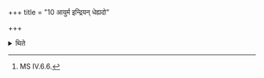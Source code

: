 +++
title = "10 आयुर्म इन्द्रियन् धेह्यदो"

+++

<details><summary>थिते</summary>

10. With āyurma indriyaṁ dhehyado ma agacchatu[^1] (he praises) the Āhavanīya.  

[^1]: MS IV.6.6.  
</details>
